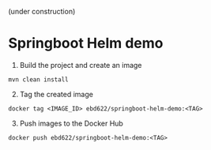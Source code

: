 (under construction)

# Springboot Helm demo

1. Build the project and create an image

```
mvn clean install
```
2. Tag the created image
```
docker tag <IMAGE_ID> ebd622/springboot-helm-demo:<TAG>
```

3. Push images to the Docker Hub
```
docker push ebd622/springboot-helm-demo:<TAG>
```
